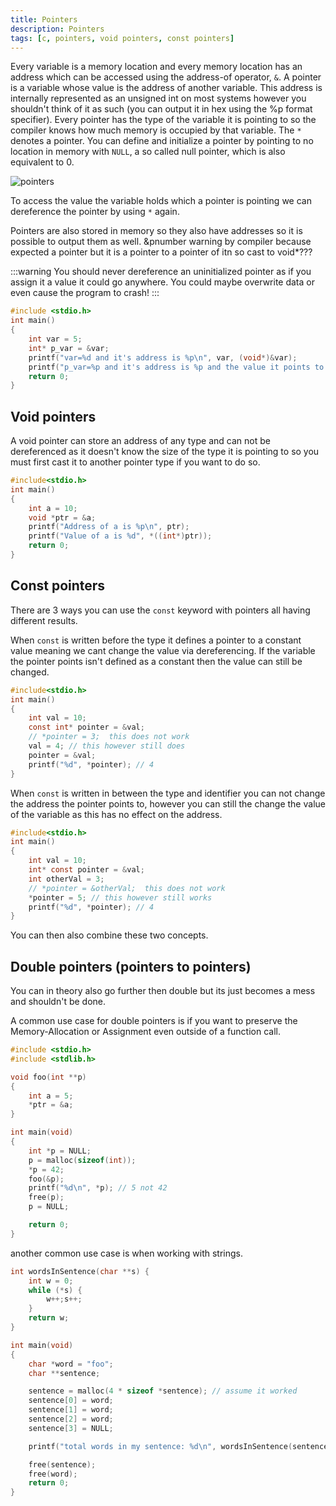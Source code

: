 ```yaml
---
title: Pointers
description: Pointers
tags: [c, pointers, void pointers, const pointers]
---
```


Every variable is a memory location and every memory location has an address which can be accessed using the address-of operator, `&`. A pointer is a variable whose value is the address of another variable. This address is internally represented as an unsigned int on most systems however you shouldn't think of it as such (you can output it in hex using the %p format specifier). Every pointer has the type of the variable it is pointing to so the compiler knows how much memory is occupied by that variable. The `*` denotes a pointer. You can define and initialize a pointer by pointing to no location in memory with `NULL`, a so called null pointer, which is also equivalent to 0.

![pointers](/img/programming/pointers.png)

To access the value the variable holds which a pointer is pointing we can dereference the pointer by using `*` again.

Pointers are also stored in memory so they also have addresses so it is possible to output them as well. &pnumber warning by compiler because expected a pointer but it is a pointer to a pointer of itn so cast to void\*???

:::warning
You should never dereference an uninitialized pointer as if you assign it a value it could go anywhere. You could maybe overwrite data or even cause the program to crash!
:::

```c
#include <stdio.h>
int main()
{
    int var = 5;
    int* p_var = &var;
    printf("var=%d and it's address is %p\n", var, (void*)&var);
    printf("p_var=%p and it's address is %p and the value it points to is %d", (void*)p_var, (void*)&p_var, *p_var);
    return 0;
}
```

## Void pointers

A void pointer can store an address of any type and can not be dereferenced as it doesn't know the size of the type it is pointing to so you must first cast it to another pointer type if you want to do so.

```c
#include<stdio.h>
int main()
{
    int a = 10;
    void *ptr = &a;
    printf("Address of a is %p\n", ptr);
    printf("Value of a is %d", *((int*)ptr));
    return 0;
}
```

## Const pointers

There are 3 ways you can use the `const` keyword with pointers all having different results.

When `const` is written before the type it defines a pointer to a constant value meaning we cant change the value via dereferencing. If the variable the pointer points isn't defined as a constant then the value can still be changed.

```c
#include<stdio.h>
int main()
{
    int val = 10;
    const int* pointer = &val;
    // *pointer = 3;  this does not work
    val = 4; // this however still does
    pointer = &val;
    printf("%d", *pointer); // 4
}
```

When `const` is written in between the type and identifier you can not change the address the pointer points to, however you can still the change the value of the variable as this has no effect on the address.

```c
#include<stdio.h>
int main()
{
    int val = 10;
    int* const pointer = &val;
    int otherVal = 3;
    // *pointer = &otherVal;  this does not work
    *pointer = 5; // this however still works
    printf("%d", *pointer); // 4
}
```

You can then also combine these two concepts.

## Double pointers (pointers to pointers)

You can in theory also go further then double but its just becomes a mess and shouldn't be done.

A common use case for double pointers is if you want to preserve the Memory-Allocation or Assignment even outside of a function call.

```c
#include <stdio.h>
#include <stdlib.h>

void foo(int **p)
{
    int a = 5;
    *ptr = &a;
}

int main(void)
{
    int *p = NULL;
    p = malloc(sizeof(int));
    *p = 42;
    foo(&p);
    printf("%d\n", *p); // 5 not 42
    free(p);
    p = NULL;

    return 0;
}
```

another common use case is when working with strings.

```c
int wordsInSentence(char **s) {
    int w = 0;
    while (*s) {
        w++;s++;
    }
    return w;
}

int main(void)
{
    char *word = "foo";
    char **sentence;

    sentence = malloc(4 * sizeof *sentence); // assume it worked
    sentence[0] = word;
    sentence[1] = word;
    sentence[2] = word;
    sentence[3] = NULL;

    printf("total words in my sentence: %d\n", wordsInSentence(sentence));

    free(sentence);
    free(word);
    return 0;
}
```
